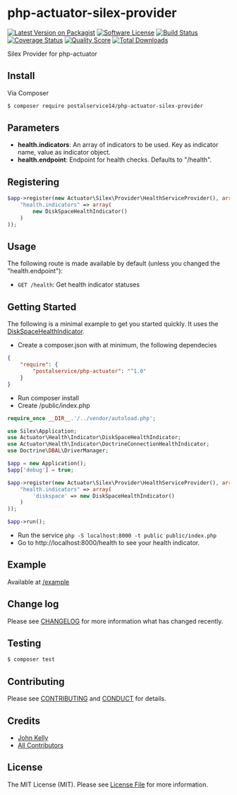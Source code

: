 # php-actuator-silex-provider

[![Latest Version on Packagist][ico-version]][link-packagist]
[![Software License][ico-license]](LICENSE.md)
[![Build Status][ico-travis]][link-travis]
[![Coverage Status][ico-scrutinizer]][link-scrutinizer]
[![Quality Score][ico-code-quality]][link-code-quality]
[![Total Downloads][ico-downloads]][link-downloads]

Silex Provider for php-actuator

## Install

Via Composer

``` bash
$ composer require postalservice14/php-actuator-silex-provider
```

## Parameters

* **health.indicators**: An array of indicators to be used. Key as indicator name, value as indicator object.
* **health.endpoint**: Endpoint for health checks.  Defaults to "/health".

## Registering

```php
$app->register(new Actuator\Silex\Provider\HealthServiceProvider(), array(
    "health.indicators" => array(
        new DiskSpaceHealthIndicator()
    )
));
```

## Usage

The following route is made available by default (unless you changed the "health.endpoint"):

* `GET /health`: Get health indicator statuses

## Getting Started

The following is a minimal example to get you started quickly.  It uses the 
[DiskSpaceHealthIndicator](src/Health/Indicator/DiskSpaceHealthIndicator.php).

* Create a composer.json with at minimum, the following dependecies

```json
{
    "require": {
        "postalservice/php-actuator": "^1.0"
    }
}
```

* Run composer install
* Create /public/index.php

```php
require_once __DIR__.'/../vendor/autoload.php';

use Silex\Application;
use Actuator\Health\Indicator\DiskSpaceHealthIndicator;
use Actuator\Health\Indicator\DoctrineConnectionHealthIndicator;
use Doctrine\DBAL\DriverManager;

$app = new Application();
$app['debug'] = true;

$app->register(new Actuator\Silex\Provider\HealthServiceProvider(), array(
    "health.indicators" => array(
        'diskspace' => new DiskSpaceHealthIndicator()
    )
));

$app->run();
```

* Run the service `php -S localhost:8000 -t public public/index.php`
* Go to http://localhost:8000/health to see your health indicator.

## Example

Available at [/example](example/index.php)

## Change log

Please see [CHANGELOG](CHANGELOG.md) for more information what has changed recently.

## Testing

``` bash
$ composer test
```

## Contributing

Please see [CONTRIBUTING](CONTRIBUTING.md) and [CONDUCT](CONDUCT.md) for details.

## Credits

- [John Kelly][link-author]
- [All Contributors][link-contributors]

## License

The MIT License (MIT). Please see [License File](LICENSE.md) for more information.

[ico-version]: https://img.shields.io/packagist/v/postalservice14/php-actuator-silex-provider.svg?style=flat-square
[ico-license]: https://img.shields.io/badge/license-MIT-brightgreen.svg?style=flat-square
[ico-travis]: https://img.shields.io/travis/postalservice14/php-actuator-silex-provider/master.svg?style=flat-square
[ico-scrutinizer]: https://img.shields.io/scrutinizer/coverage/g/postalservice14/php-actuator-silex-provider.svg?style=flat-square
[ico-code-quality]: https://img.shields.io/scrutinizer/g/postalservice14/php-actuator-silex-provider.svg?style=flat-square
[ico-downloads]: https://img.shields.io/packagist/dt/postalservice14/php-actuator-silex-provider.svg?style=flat-square

[link-packagist]: https://packagist.org/packages/postalservice14/php-actuator-silex-provider
[link-travis]: https://travis-ci.org/postalservice14/php-actuator-silex-provider
[link-scrutinizer]: https://scrutinizer-ci.com/g/postalservice14/php-actuator-silex-provider/code-structure
[link-code-quality]: https://scrutinizer-ci.com/g/postalservice14/php-actuator-silex-provider
[link-downloads]: https://packagist.org/packages/postalservice14/php-actuator-silex-provider
[link-author]: https://github.com/postalservice14
[link-contributors]: ../../contributors
